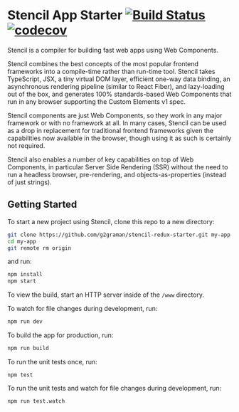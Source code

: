 
# Stencil App Starter  [![Build Status](https://travis-ci.org/g2graman/stencil-redux-starter.svg?branch=master)](https://travis-ci.org/g2graman/stencil-redux-starter) [![codecov](https://codecov.io/gh/g2graman/stencil-redux-starter/branch/master/graph/badge.svg)](https://codecov.io/gh/g2graman/stencil-redux-starter)
Stencil is a compiler for building fast web apps using Web Components.  
  
Stencil combines the best concepts of the most popular frontend frameworks into a compile-time rather than run-time tool.  Stencil takes TypeScript, JSX, a tiny virtual DOM layer, efficient one-way data binding, an asynchronous rendering pipeline (similar to React Fiber), and lazy-loading out of the box, and generates 100% standards-based Web Components that run in any browser supporting the Custom Elements v1 spec.  
  
Stencil components are just Web Components, so they work in any major framework or with no framework at all. In many cases, Stencil can be used as a drop in replacement for traditional frontend frameworks given the capabilities now available in the browser, though using it as such is certainly not required.  
  
Stencil also enables a number of key capabilities on top of Web Components, in particular Server Side Rendering (SSR) without the need to run a headless browser, pre-rendering, and objects-as-properties (instead of just strings).  
  
## Getting Started  
  
To start a new project using Stencil, clone this repo to a new directory:  
  
```bash  
git clone https://github.com/g2graman/stencil-redux-starter.git my-app  
cd my-app  
git remote rm origin  
```  
  
and run:  
  
```bash  
npm install  
npm start  
```  
  
To view the build, start an HTTP server inside of the `/www` directory.  
  
To watch for file changes during development, run:  
  
```bash  
npm run dev  
```  
  
To build the app for production, run:  
  
```bash  
npm run build  
```  
  
To run the unit tests once, run:  
  
```  
npm test  
```  
  
To run the unit tests and watch for file changes during development, run:  
  
```  
npm run test.watch  
```